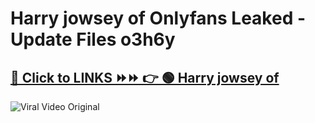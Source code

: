 
 # Harry jowsey of Onlyfans Leaked - Update Files o3h6y

## <h2><a href="https://clipsfans.com/Harry_jowsey_of&ref=git">🔗 Click to LINKS ⏩⏩ 👉 🟢 Harry jowsey of </a></h2>

<a href="https://clipsfans.com/Harry_jowsey_of&ref=git" rel="nofollow" data-target="animated-image.originalLink"><img src="https://i.ibb.co.com/xMMVF88/686577567.gif" alt="Viral Video Original" style="max-width: 100%; display: inline-block;" data-target="animated-image.originalImage"></a>

